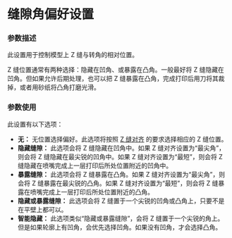 缝隙角偏好设置
====
### **参数描述**
此设置用于控制模型上 Z 缝与转角的相对位置。

Z 缝位置通常有两种选择：隐藏在凹角、或暴露在凸角。一般最好将 Z 缝隐藏在凹角。但如果允许后期处理，也可以把 Z 缝暴露在凸角，完成打印后用刀将其裁掉，或者用砂纸将凸角打磨光滑。

### **参数使用**
此设置有以下选项：
* **无：** 无位置选择偏好。此选项将按照 [Z 缝对齐](z_seam_type.md) 的要求选择相应的 Z 缝位置。
* **隐藏缝隙：** 此选项会将 Z 缝隐藏在凹角中。如果 Z 缝对齐设置为“最尖角”，则会将 Z 缝隐藏在最尖锐的凹角中。如果 Z 缝对齐设置为“最短”，则会将 Z 缝隐藏在喷嘴完成上一层打印后所处位置附近的凹角中。
* **暴露缝隙：** 此选项会将 Z 缝暴露在凸角。如果 Z 缝对齐设置为“最尖角”，则会将 Z 缝暴露在最尖锐的凸角。如果 Z 缝对齐设置为“最短”，则会将 Z 缝暴露在喷嘴完成上一层打印后所处位置附近的凸角。
* **隐藏或暴露缝隙：** 此选项会将 Z 缝置于一个尖锐的凹角或凸角上，只要不是在平壁上都可以。
* **智能隐藏：** 此选项类似“隐藏或暴露缝隙”，会将 Z 缝置于一个尖锐的角上。但是如果轮廓上有凹角，会优先选择凹角。如果没有凹角，才会选择凸角。